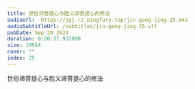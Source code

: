 ```yaml
---
title: 世俗谛菩提心与胜义谛菩提心的修法
audioUrl:  https://jgj-r2.pingfury.top/jin-gang-jing-25.m4a
audioSubtitleUrl: /subtitles/jin-gang-jing-25.vtt
pubDate: Sep 29 2024
duration: 0:20:37.932000
size: 19914
cover: ""
index: 25
---
```

世俗谛菩提心与胜义谛菩提心的修法